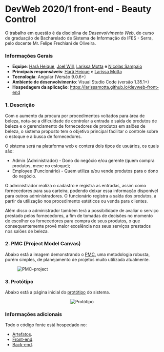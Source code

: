 # DevWeb 2020/1 front-end - Beauty Control

O trabalho em questão é da disciplina de *Desenvolvimento Web*, do curso de graduação de Bacharelado de Sistema de Informação do IFES - Serra, pelo docente Mr. Felipe Frechiani de Oliveira.

### Informações Gerais
- **Equipe**: [Harã Heique](https://github.com/HaraHeique), [Joel Will](https://github.com/joelwb), [Larissa Motta](https://github.com/LarissaMotta) e [Nicolas Sampaio](https://github.com/NicolasSampaio)
- **Principais responsáveis**: [Harã Heique](https://github.com/HaraHeique) e [Larissa Motta](https://github.com/LarissaMotta)
- **Tecnologia**: Angular (Versão 9.0.6+)
- **Ambiente de desenvolvimento**: Visual Studio Code (versão 1.35.1+)
- **Hospedagem da aplicação**: https://larissamotta.github.io/devweb-front-end

### 1. Descrição

Com o aumento da procura por procedimentos voltados para área de beleza, nota-se a dificuldade de controlar a entrada e saída de produtos de beleza e o gerenciamento de fornecedores de produtos em salões de beleza,  o sistema proposto tem o objetivo principal facilitar o controle sobre o estoque e a busca de fornecedores.

O sistema será na plataforma web e conterá dois tipos de usuários, os quais são:
* Admin (Administrador) - Dono do negócio e/ou gerente (quem compra produtos, mexe no estoque);
* Employee (Funcionário) - Quem utiliza e/ou vende produtos para o dono do negócio.

O administrador realiza o cadastro e registra as entradas, assim como fornecedores para sua carteira, podendo deixar essa informação disponível para outros administradores.
O funcionário registra a saída dos produtos, a partir da utilização nos procedimento estéticos ou venda para clientes.

Além disso o administrador também terá a possibilidade de avaliar o serviço prestado pelos fornecedores, a fim de tomadas de decisões no momento de escolher os fornecedores para compra de seus produtos, o que consequentemente provê maior excelência nos seus serviços prestados nos salões de beleza.


### 2. PMC (Project Model Canvas)

Abaixo está a imagem demonstrando o [PMC](https://robsoncamargo.com.br/blog/projec-model-canvas-para-gerenciamento-de-projetos), uma metodologia robusta, porém simples, de planejamento de projetos muito utilizada atualmente.

<figure>
    <img src="https://github.com/LarissaMotta/devweb-front-end/blob/master/docs/images/Project_Model_Canvas-PMC.jpg" alt="PMC-project" title="Project Model Canvas do projeto Beauty Control" />
</figure>

### 3. Protótipo

Abaixo está a página inicial do [protótipo](https://github.com/LarissaMotta/devweb-front-end/blob/master/docs/prototype/Prototipo-v1.pdf) do sistema.

<p align="center">
    <img src="https://github.com/LarissaMotta/devweb-front-end/blob/master/docs/images/Tela%20inicial.png" alt="Protótipo" title="Protótipo da página inicial da Beauty Control"/>
</p>

### Informações adicionais
Todo o código fonte está hospedado no:
- [Artefatos](https://github.com/HaraHeique/LES-artefatos-beauty-control). 
- [Front-end](https://github.com/LarissaMotta/devweb-front-end). 
- [Back-end](https://github.com/LarissaMotta/devweb-back-end).
